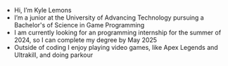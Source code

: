 - Hi, I’m Kyle Lemons
- I’m a junior at the University of Advancing Technology pursuing a Bachelor's of Science in Game Programming
- I am currently looking for an programming internship for the summer of 2024, so I can complete my degree by May 2025
- Outside of coding I enjoy playing video games, like Apex Legends and Ultrakill, and doing parkour

